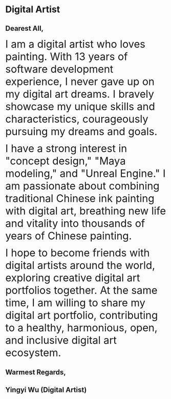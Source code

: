 # Digital Artist

## Dearest All,
<p>
    <font size="6"> I am a digital artist who loves painting. With 13 years of software development experience, I never gave up on my digital art dreams. I bravely showcase my unique skills and characteristics, courageously pursuing my dreams and goals. </font>       
</p>
<p>
    <font size="6"> I have a strong interest in "concept design," "Maya modeling," and "Unreal Engine." I am passionate about combining traditional Chinese ink painting with digital art, breathing new life and vitality into thousands of years of Chinese painting. </font>
</p>
<p>
    <font size="6"> I hope to become friends with digital artists around the world, exploring creative digital art portfolios together. At the same time, I am willing to share my digital art portfolio, contributing to a healthy, harmonious, open, and inclusive digital art ecosystem. </font>
</p>

## Warmest Regards,
## Yingyi Wu (Digital Artist)
